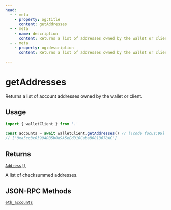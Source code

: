 ```yaml
---
head:
  - - meta
    - property: og:title
      content: getAddresses
  - - meta
    - name: description
      content: Returns a list of addresses owned by the wallet or client.
  - - meta
    - property: og:description
      content: Returns a list of addresses owned by the wallet or client.

---
```


# getAddresses

Returns a list of account addresses owned by the wallet or client.

## Usage

```ts
import { walletClient } from '.'
 
const accounts = await walletClient.getAddresses() // [!code focus:99]
// ['0xa5cc3c03994DB5b0d9A5eEdD10CabaB0813678AC']
```

## Returns

[`Address[]`](/docs/glossary/types#address)

A list of checksummed addresses.


## JSON-RPC Methods

[`eth_accounts`](https://ethereum.org/en/developers/docs/apis/json-rpc/#eth_accounts5)
